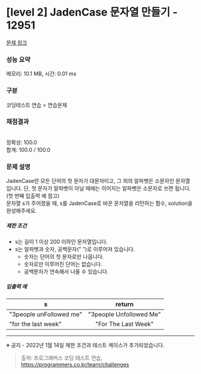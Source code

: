 # [level 2] JadenCase 문자열 만들기 - 12951 

[문제 링크](https://school.programmers.co.kr/learn/courses/30/lessons/12951) 

### 성능 요약

메모리: 10.1 MB, 시간: 0.01 ms

### 구분

코딩테스트 연습 > 연습문제

### 채점결과

<br/>정확성: 100.0<br/>합계: 100.0 / 100.0

### 문제 설명

<p style="user-select: auto;">JadenCase란 모든 단어의 첫 문자가 대문자이고, 그 외의 알파벳은 소문자인 문자열입니다. 단, 첫 문자가 알파벳이 아닐 때에는 이어지는 알파벳은 소문자로 쓰면 됩니다. (첫 번째 입출력 예 참고)<br style="user-select: auto;">
문자열 s가 주어졌을 때, s를 JadenCase로 바꾼 문자열을 리턴하는 함수, solution을 완성해주세요.</p>

<h5 style="user-select: auto;">제한 조건</h5>

<ul style="user-select: auto;">
<li style="user-select: auto;">s는 길이 1 이상 200 이하인 문자열입니다.</li>
<li style="user-select: auto;">s는 알파벳과 숫자, 공백문자(" ")로 이루어져 있습니다.

<ul style="user-select: auto;">
<li style="user-select: auto;">숫자는 단어의 첫 문자로만 나옵니다.</li>
<li style="user-select: auto;">숫자로만 이루어진 단어는 없습니다.</li>
<li style="user-select: auto;">공백문자가 연속해서 나올 수 있습니다.</li>
</ul></li>
</ul>

<h5 style="user-select: auto;">입출력 예</h5>
<table class="table" style="user-select: auto;">
        <thead style="user-select: auto;"><tr style="user-select: auto;">
<th style="user-select: auto;">s</th>
<th style="text-align: center; user-select: auto;">return</th>
</tr>
</thead>
        <tbody style="user-select: auto;"><tr style="user-select: auto;">
<td style="user-select: auto;">"3people unFollowed me"</td>
<td style="text-align: center; user-select: auto;">"3people Unfollowed Me"</td>
</tr>
<tr style="user-select: auto;">
<td style="user-select: auto;">"for the last week"</td>
<td style="text-align: center; user-select: auto;">"For The Last Week"</td>
</tr>
</tbody>
      </table>
<hr style="user-select: auto;">

<p style="user-select: auto;">※ 공지 - 2022년 1월 14일 제한 조건과 테스트 케이스가 추가되었습니다.</p>


> 출처: 프로그래머스 코딩 테스트 연습, https://programmers.co.kr/learn/challenges